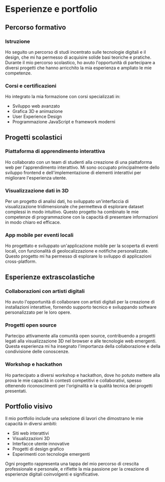 # Esperienze e portfolio

## Percorso formativo

### Istruzione
Ho seguito un percorso di studi incentrato sulle tecnologie digitali e il design, che mi ha permesso di acquisire solide basi teoriche e pratiche. Durante il mio percorso scolastico, ho avuto l'opportunità di partecipare a diversi progetti che hanno arricchito la mia esperienza e ampliato le mie competenze.

### Corsi e certificazioni
Ho integrato la mia formazione con corsi specializzati in:
- Sviluppo web avanzato
- Grafica 3D e animazione
- User Experience Design
- Programmazione JavaScript e framework moderni

## Progetti scolastici

### Piattaforma di apprendimento interattiva
Ho collaborato con un team di studenti alla creazione di una piattaforma web per l'apprendimento interattivo. Mi sono occupato principalmente dello sviluppo frontend e dell'implementazione di elementi interattivi per migliorare l'esperienza utente.

### Visualizzazione dati in 3D
Per un progetto di analisi dati, ho sviluppato un'interfaccia di visualizzazione tridimensionale che permetteva di esplorare dataset complessi in modo intuitivo. Questo progetto ha combinato le mie competenze di programmazione con la capacità di presentare informazioni in modo chiaro ed efficace.

### App mobile per eventi locali
Ho progettato e sviluppato un'applicazione mobile per la scoperta di eventi locali, con funzionalità di geolocalizzazione e notifiche personalizzate. Questo progetto mi ha permesso di esplorare lo sviluppo di applicazioni cross-platform.

## Esperienze extrascolastiche

### Collaborazioni con artisti digitali
Ho avuto l'opportunità di collaborare con artisti digitali per la creazione di installazioni interattive, fornendo supporto tecnico e sviluppando software personalizzato per le loro opere.

### Progetti open source
Partecipo attivamente alla comunità open source, contribuendo a progetti legati alla visualizzazione 3D nel browser e alle tecnologie web emergenti. Questa esperienza mi ha insegnato l'importanza della collaborazione e della condivisione delle conoscenze.

### Workshop e hackathon
Ho partecipato a diversi workshop e hackathon, dove ho potuto mettere alla prova le mie capacità in contesti competitivi e collaborativi, spesso ottenendo riconoscimenti per l'originalità e la qualità tecnica dei progetti presentati.

## Portfolio visivo

Il mio portfolio include una selezione di lavori che dimostrano le mie capacità in diversi ambiti:

- Siti web interattivi
- Visualizzazioni 3D
- Interfacce utente innovative
- Progetti di design grafico
- Esperimenti con tecnologie emergenti

Ogni progetto rappresenta una tappa del mio percorso di crescita professionale e personale, e riflette la mia passione per la creazione di esperienze digitali coinvolgenti e significative.
